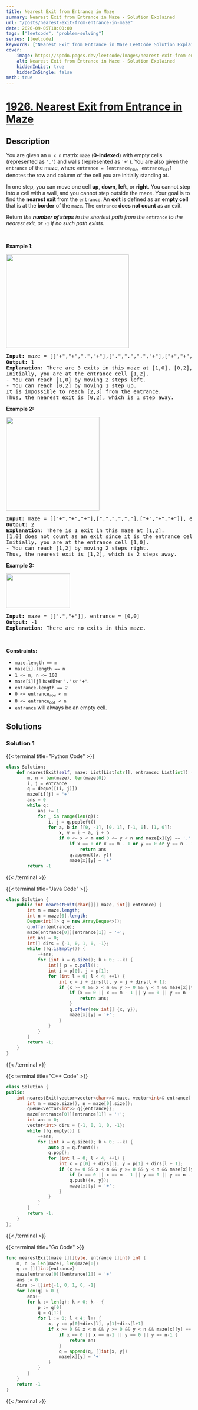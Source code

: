 ```yaml
---
title: Nearest Exit from Entrance in Maze
summary: Nearest Exit from Entrance in Maze - Solution Explained
url: "/posts/nearest-exit-from-entrance-in-maze"
date: 2020-09-05T18:00:00
tags: ["leetcode", "problem-solving"]
series: [leetcode]
keywords: ["Nearest Exit from Entrance in Maze LeetCode Solution Explained in all languages", "1926", "leetcode question 1926", "Nearest Exit from Entrance in Maze", "LeetCode", "leetcode solution in Python3 C++ Java Go PHP Ruby Swift TypeScript Rust C# JavaScript C", "GeeksforGeeks", "InterviewBit", "Coding Ninjas", "HackerRank", "HackerEarth", "CodeChef", "TopCoder", "AlgoExpert", "freeCodeCamp", "Codeforces", "GitHub", "AtCoder", "Samir Paul"]
cover:
    image: https://spcdn.pages.dev/leetcode/images/nearest-exit-from-entrance-in-maze.webp
    alt: Nearest Exit from Entrance in Maze - Solution Explained
    hiddenInList: true
    hiddenInSingle: false
math: true
---
```



# [1926. Nearest Exit from Entrance in Maze](https://leetcode.com/problems/nearest-exit-from-entrance-in-maze)


## Description

<p>You are given an <code>m x n</code> matrix <code>maze</code> (<strong>0-indexed</strong>) with empty cells (represented as <code>&#39;.&#39;</code>) and walls (represented as <code>&#39;+&#39;</code>). You are also given the <code>entrance</code> of the maze, where <code>entrance = [entrance<sub>row</sub>, entrance<sub>col</sub>]</code> denotes the row and column of the cell you are initially standing at.</p>

<p>In one step, you can move one cell <strong>up</strong>, <strong>down</strong>, <strong>left</strong>, or <strong>right</strong>. You cannot step into a cell with a wall, and you cannot step outside the maze. Your goal is to find the <strong>nearest exit</strong> from the <code>entrance</code>. An <strong>exit</strong> is defined as an <strong>empty cell</strong> that is at the <strong>border</strong> of the <code>maze</code>. The <code>entrance</code> <strong>does not count</strong> as an exit.</p>

<p>Return <em>the <strong>number of steps</strong> in the shortest path from the </em><code>entrance</code><em> to the nearest exit, or </em><code>-1</code><em> if no such path exists</em>.</p>

<p>&nbsp;</p>
<p><strong class="example">Example 1:</strong></p>
<img alt="" src="https://spcdn.pages.dev/leetcode/problems/1926.Nearest%20Exit%20from%20Entrance%20in%20Maze/images/nearest1-grid.jpg" style="width: 333px; height: 253px;" />
<pre>
<strong>Input:</strong> maze = [[&quot;+&quot;,&quot;+&quot;,&quot;.&quot;,&quot;+&quot;],[&quot;.&quot;,&quot;.&quot;,&quot;.&quot;,&quot;+&quot;],[&quot;+&quot;,&quot;+&quot;,&quot;+&quot;,&quot;.&quot;]], entrance = [1,2]
<strong>Output:</strong> 1
<strong>Explanation:</strong> There are 3 exits in this maze at [1,0], [0,2], and [2,3].
Initially, you are at the entrance cell [1,2].
- You can reach [1,0] by moving 2 steps left.
- You can reach [0,2] by moving 1 step up.
It is impossible to reach [2,3] from the entrance.
Thus, the nearest exit is [0,2], which is 1 step away.
</pre>

<p><strong class="example">Example 2:</strong></p>
<img alt="" src="https://spcdn.pages.dev/leetcode/problems/1926.Nearest%20Exit%20from%20Entrance%20in%20Maze/images/nearesr2-grid.jpg" style="width: 253px; height: 253px;" />
<pre>
<strong>Input:</strong> maze = [[&quot;+&quot;,&quot;+&quot;,&quot;+&quot;],[&quot;.&quot;,&quot;.&quot;,&quot;.&quot;],[&quot;+&quot;,&quot;+&quot;,&quot;+&quot;]], entrance = [1,0]
<strong>Output:</strong> 2
<strong>Explanation:</strong> There is 1 exit in this maze at [1,2].
[1,0] does not count as an exit since it is the entrance cell.
Initially, you are at the entrance cell [1,0].
- You can reach [1,2] by moving 2 steps right.
Thus, the nearest exit is [1,2], which is 2 steps away.
</pre>

<p><strong class="example">Example 3:</strong></p>
<img alt="" src="https://spcdn.pages.dev/leetcode/problems/1926.Nearest%20Exit%20from%20Entrance%20in%20Maze/images/nearest3-grid.jpg" style="width: 173px; height: 93px;" />
<pre>
<strong>Input:</strong> maze = [[&quot;.&quot;,&quot;+&quot;]], entrance = [0,0]
<strong>Output:</strong> -1
<strong>Explanation:</strong> There are no exits in this maze.
</pre>

<p>&nbsp;</p>
<p><strong>Constraints:</strong></p>

<ul>
	<li><code>maze.length == m</code></li>
	<li><code>maze[i].length == n</code></li>
	<li><code>1 &lt;= m, n &lt;= 100</code></li>
	<li><code>maze[i][j]</code> is either <code>&#39;.&#39;</code> or <code>&#39;+&#39;</code>.</li>
	<li><code>entrance.length == 2</code></li>
	<li><code>0 &lt;= entrance<sub>row</sub> &lt; m</code></li>
	<li><code>0 &lt;= entrance<sub>col</sub> &lt; n</code></li>
	<li><code>entrance</code> will always be an empty cell.</li>
</ul>

## Solutions

### Solution 1

<!-- tabs:start -->

{{< terminal title="Python Code" >}}
```python
class Solution:
    def nearestExit(self, maze: List[List[str]], entrance: List[int]) -> int:
        m, n = len(maze), len(maze[0])
        i, j = entrance
        q = deque([(i, j)])
        maze[i][j] = '+'
        ans = 0
        while q:
            ans += 1
            for _ in range(len(q)):
                i, j = q.popleft()
                for a, b in [[0, -1], [0, 1], [-1, 0], [1, 0]]:
                    x, y = i + a, j + b
                    if 0 <= x < m and 0 <= y < n and maze[x][y] == '.':
                        if x == 0 or x == m - 1 or y == 0 or y == n - 1:
                            return ans
                        q.append((x, y))
                        maze[x][y] = '+'
        return -1
```
{{< /terminal >}}

{{< terminal title="Java Code" >}}
```java
class Solution {
    public int nearestExit(char[][] maze, int[] entrance) {
        int m = maze.length;
        int n = maze[0].length;
        Deque<int[]> q = new ArrayDeque<>();
        q.offer(entrance);
        maze[entrance[0]][entrance[1]] = '+';
        int ans = 0;
        int[] dirs = {-1, 0, 1, 0, -1};
        while (!q.isEmpty()) {
            ++ans;
            for (int k = q.size(); k > 0; --k) {
                int[] p = q.poll();
                int i = p[0], j = p[1];
                for (int l = 0; l < 4; ++l) {
                    int x = i + dirs[l], y = j + dirs[l + 1];
                    if (x >= 0 && x < m && y >= 0 && y < n && maze[x][y] == '.') {
                        if (x == 0 || x == m - 1 || y == 0 || y == n - 1) {
                            return ans;
                        }
                        q.offer(new int[] {x, y});
                        maze[x][y] = '+';
                    }
                }
            }
        }
        return -1;
    }
}
```
{{< /terminal >}}

{{< terminal title="C++ Code" >}}
```cpp
class Solution {
public:
    int nearestExit(vector<vector<char>>& maze, vector<int>& entrance) {
        int m = maze.size(), n = maze[0].size();
        queue<vector<int>> q{{entrance}};
        maze[entrance[0]][entrance[1]] = '+';
        int ans = 0;
        vector<int> dirs = {-1, 0, 1, 0, -1};
        while (!q.empty()) {
            ++ans;
            for (int k = q.size(); k > 0; --k) {
                auto p = q.front();
                q.pop();
                for (int l = 0; l < 4; ++l) {
                    int x = p[0] + dirs[l], y = p[1] + dirs[l + 1];
                    if (x >= 0 && x < m && y >= 0 && y < n && maze[x][y] == '.') {
                        if (x == 0 || x == m - 1 || y == 0 || y == n - 1) return ans;
                        q.push({x, y});
                        maze[x][y] = '+';
                    }
                }
            }
        }
        return -1;
    }
};
```
{{< /terminal >}}

{{< terminal title="Go Code" >}}
```go
func nearestExit(maze [][]byte, entrance []int) int {
	m, n := len(maze), len(maze[0])
	q := [][]int{entrance}
	maze[entrance[0]][entrance[1]] = '+'
	ans := 0
	dirs := []int{-1, 0, 1, 0, -1}
	for len(q) > 0 {
		ans++
		for k := len(q); k > 0; k-- {
			p := q[0]
			q = q[1:]
			for l := 0; l < 4; l++ {
				x, y := p[0]+dirs[l], p[1]+dirs[l+1]
				if x >= 0 && x < m && y >= 0 && y < n && maze[x][y] == '.' {
					if x == 0 || x == m-1 || y == 0 || y == n-1 {
						return ans
					}
					q = append(q, []int{x, y})
					maze[x][y] = '+'
				}
			}
		}
	}
	return -1
}
```
{{< /terminal >}}

<!-- tabs:end -->

<!-- end -->
